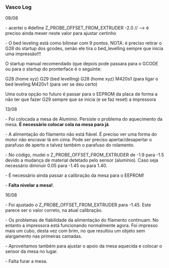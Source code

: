 ### Vasco Log

09/08

\- acertei o \#define Z_PROBE_OFFSET_FROM_EXTRUDER -2.0 // --\> é preciso ainda mexer neste valor para ajustar certinho

\- O bed leveling está como bilinear com 9 pontos. NOTA: é preciso retirar o G28 do startup dos gcodes, senão ele tira o bed_levelling sempre que inicia uma impressão!!!

O startup manual recomendado (que depois pode passara para o GCODE ou para o startup do pronterface é o seguinte:

G28 (home xyz) G29 (bed levelling) G28 (home xyz) M420s1 (para ligar o bed leveling M420v1 (para ver se deu certo)

Uma outra opção no futuro é passar para o EEPROM da placa de forma a não ter que fazer G29 sempre que se inicia (e se faz reset) a impressora

13/08

\- Foi colocada a mesa de Aluminio. Persiste o problema do aquecimento da mesa. **É necessário colocar cola na mesa para já**.

\- A alimentação do filamento não está fiável. É preciso ver uma forma do motor não encravar lá em cima. Pode ser preciso apertar/desapertar o parafuso de aperto e talvez também o parafuso do rolamento.

\- No código, mudei o Z_PROBE_OFFSET_FROM_EXTRUDER de -1.9 para -1.5 devido a mudança de material detetado pelo sensor (alumínio). Caso seja necessário diminuir 0.05 para -1.45 ou para 1.40.

\- É necessário ainda passar a calibração da mesa para o EEPROM!

\- **Falta nivelar a mesa!**.

16/08

\- Foi ajustado o Z_PROBE_OFFSET_FROM_EXTRUDER para -1.45. Este parece ser o valor correto, na atual calibração.

\- Os problemas de fiabilidade da alimentação do filamento continuam. No entanto a impressora está funcionando normalmente agora. Foi impresso mais um cubo, desta vez com brim, no que resultou um objeto sem alargamento nas primeiras camadas.

\- Aproveitamos também para ajustar o apoio da mesa aquecida e colocar o sensor da mesa no lugar.

\- Falta furar a mesa.

